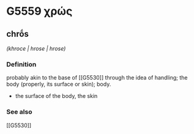 # G5559 χρώς

## chrṓs

_(khroce | hrose | hrose)_

### Definition

probably akin to the base of [[G5530]] through the idea of handling; the body (properly, its surface or skin); body.

- the surface of the body, the skin

### See also

[[G5530]]

